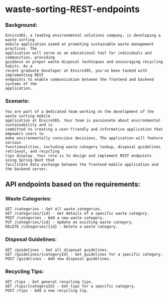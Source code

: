 # waste-sorting-REST-endpoints
### Background:
    Enviro365, a leading environmental solutions company, is developing a waste sorting
    mobile application aimed at promoting sustainable waste management practices. The
    application will serve as an educational tool for individuals and communities, providing
    guidance on proper waste disposal techniques and encouraging recycling habits. As a
    recent graduate developer at Enviro365, you've been tasked with implementing REST
    endpoints to enable communication between the frontend and backend systems of the
    application.
### Scenario:
    You are part of a dedicated team working on the development of the waste sorting mobile
    application at Enviro365. Your team is passionate about environmental sustainability and is
    committed to creating a user-friendly and informative application that empowers users to
    make environmentally conscious decisions. The application will feature various
    functionalities, including waste category lookup, disposal guidelines retrieval, and recycling
    tips display. Your role is to design and implement REST endpoints using Spring Boot that
    facilitate data exchange between the frontend mobile application and the backend server.

## API endpoints based on the requirements:

### Waste Categories:
    GET /categories - Get all waste categories.
    GET /categories/{id} - Get details of a specific waste category.
    POST /categories - Add a new waste category.
    PUT /categories/{id} - Update an existing waste category.
    DELETE /categories/{id} - Delete a waste category.
### Disposal Guidelines:
    GET /guidelines - Get all disposal guidelines.
    GET /guidelines/{categoryId} - Get guidelines for a specific category.
    POST /guidelines - Add new disposal guidelines.
### Recycling Tips:
    GET /tips - Get general recycling tips.
    GET /tips/{categoryId} - Get tips for a specific category.
    POST /tips - Add a new recycling tip.